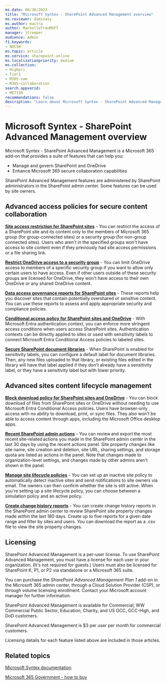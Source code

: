 ```yaml
---
ms.date: 08/30/2023
title: "Microsoft Syntex - SharePoint Advanced Management overview"
ms.reviewer: daminasy
ms.author: mactra
author: MachelleTranMSFT
manager: jtremper
audience: Admin
f1.keywords:
- NOCSH
ms.topic: article
ms.service: sharepoint-online
ms.localizationpriority: medium
ms.collection:
- Highpri
- Tier1
- M365-sam
- M365-collaboration
search.appverid:
- MET150
recommendations: false
description: "Learn about Microsoft Syntex - SharePoint Advanced Management and how you can use it in your organization."
---
```


# Microsoft Syntex - SharePoint Advanced Management overview

Microsoft Syntex - SharePoint Advanced Management is a Microsoft 365 add-on that provides a suite of features that can help you:

- Manage and govern SharePoint and OneDrive
- Enhance Microsoft 365 secure collaboration capabilities

SharePoint Advanced Management features are administered by SharePoint administrators in the SharePoint admin center. Some features can be used by site owners.

## Advanced access policies for secure content collaboration

**[Site access restriction for SharePoint sites](restricted-access-control.md)** - You can restrict the access of a SharePoint site and its content only to the members of Microsoft 365 group (for group-connected sites) or a security group (for non-group connected sites). Users who aren't in the specified groups won't have access to site content even if they previously had site access permissions or a file sharing link.

**[Restrict OneDrive access to a security group](limit-access.md)** - You can limit OneDrive access to members of a specific security group if you want to allow only certain users to have access. Even if other users outside of these security groups are licensed for OneDrive, they won't have access to their own OneDrive or any shared OneDrive content.

**[Data access governance reports for SharePoint sites](data-access-governance-reports.md)** - These reports help you discover sites that contain potentially overshared or sensitive content. You can use these reports to assess and apply appropriate security and compliance policies.

**[Conditional access policy for SharePoint sites and OneDrive](authentication-context-example.md)** - With Microsoft Entra authentication context, you can enforce more stringent access conditions when users access SharePoint sites. Authentication contexts can be directly applied to sites or used with sensitivity labels to connect Microsoft Entra Conditional Access policies to labeled sites.

**[Secure SharePoint document libraries](/purview/sensitivity-labels-sharepoint-default-label)** - When SharePoint is enabled for sensitivity labels, you can configure a default label for document libraries. Then, any new files uploaded to that library, or existing files edited in the library will have that label applied if they don't already have a sensitivity label, or they have a sensitivity label but with lower priority.

## Advanced sites content lifecycle management

**[Block download policy for SharePoint sites and OneDrive](block-download-from-sites.md)** - You can block download of files from SharePoint sites or OneDrive without needing to use Microsoft Entra Conditional Access policies. Users have browser-only access with no ability to download, print, or sync files. They also won't be able to access content through apps, including the Microsoft Office desktop apps.

**[Recent SharePoint admin actions](recent-actions-panel.md)** - You can review and export the most recent site-related actions you made in the SharePoint admin center in the last 30 days by using the recent actions panel. Site property changes like site name, site creation and deletion, site URL, sharing settings, and storage quota are listed as actions in the panel. Note that changes made to organization-level settings, and changes made by other admins aren't shown in the panel.

**[Manage site lifecycle policies](site-lifecycle-management.md)** - You can set up an inactive site policy to automatically detect inactive sites and send notifications to site owners via email. The owners can then confirm whether the site is still active. When you're setting up a site lifecycle policy, you can choose between a simulation policy and an active policy.

**[Create change history reports](change-history-report.md)** - You can create change history reports in the SharePoint admin center to review SharePoint site property changes made within the last 180 days. Create up to five reports for a given date range and filter by sites and users. You can download the report as a .csv file to view the site property changes.

## Licensing

SharePoint Advanced Management is a per-user license. To use SharePoint Advanced Management, you must have a license for each user in your organization. (It's not required for guests.) Users must also be licensed for SharePoint K, P1, or P2 via standalone or a Microsoft 365 suite.

You can purchase the *SharePoint Advanced Management Plan 1* add-on in the Microsoft 365 admin center, through a Cloud Solution Provider (CSP), or through volume licensing enrollment. Contact your Microsoft account manager for further information.

SharePoint Advanced Management is available for Commercial, WW Commercial Public Sector, Education, Charity, and US GCC, GCC-High, and DoD customers.

SharePoint Advanced Management is $3 per user per month for commercial customers.

Licensing details for each feature listed above are included in those articles.

## Related topics

[Microsoft Syntex documentation](/microsoft-365/syntex)

[Microsoft 365 Government - how to buy](/office365/servicedescriptions/office-365-platform-service-description/office-365-us-government/microsoft-365-government-how-to-buy)
